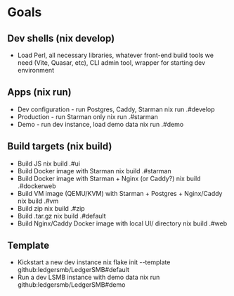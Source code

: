 # Goals

## Dev shells (nix develop)

* Load Perl, all necessary libraries, whatever front-end build tools we need (Vite, Quasar, etc), CLI admin tool, wrapper for starting dev environment

## Apps (nix run)

* Dev configuration - run Postgres, Caddy, Starman nix run .#develop
* Production - run Starman only nix run .#starman
* Demo - run dev instance, load demo data nix run .#demo

## Build targets (nix build)

* Build JS nix build .#ui
* Build Docker image with Starman nix build .#starman
* Build Docker image with Starman + Nginx (or Caddy?) nix build .#dockerweb
* Build VM image (QEMU/KVM) with Starman + Postgres + Nginx/Caddy nix build .#vm
* Build zip nix build .#zip
* Build .tar.gz nix build .#default
* Build Nginx/Caddy Docker image with local UI/ directory nix build .#web

## Template

* Kickstart a new dev instance nix flake init --template github:ledgersmb/LedgerSMB#default
* Run a dev LSMB instance with demo data nix run github:ledgersmb/LedgerSMB#demo
